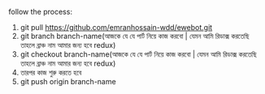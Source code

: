 follow the process:
1. git pull https://github.com/emranhossain-wdd/ewebot.git
2. git branch branch-name(আজকে যে যে পার্ট নিয়ে কাজ করবো | যেমন আমি রিডাক্স করতেছি তাহলে ব্রাঞ্চ নাম আমার জন্য হবে redux)
3. git checkout branch-name(আজকে যে যে পার্ট নিয়ে কাজ করবো | যেমন আমি রিডাক্স করতেছি তাহলে ব্রাঞ্চ নাম আমার জন্য হবে redux)
4. তারপর কাজ শুরু করতে হবে
6. git push origin branch-name